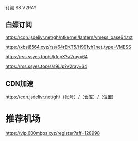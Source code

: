 订阅
SS
V2RAY
## 白嫖订阅
https://cdn.jsdelivr.net/gh/ntkernel/lantern/vmess_base64.txt

https://xbsj8564.xyz/rss/64rEKT5/H991yh?net_type=VMESS

https://rss.ssyes.top/s/kfcpX?v2ray=64

https://rss.ssyes.top/s/s9jJp?v2ray=64
## CDN加速
https://cdn.jsdelivr.net/gh/（帐号）/（仓库）/（位置)


# 推荐机场
https://vip.600mbps.xyz/register?aff=128998
